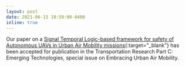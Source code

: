 ```yaml
---
layout: post
date: 2021-06-15 10:59:00-0400
inline: true
---
```


Our paper on a [Signal Temporal Logic-based framework for safety of Autonomous UAVs in Urban Air Mobility missions](https://authors.elsevier.com/a/1dUoM,M0mRJjHw){:target="_blank"} has been accepted for publication in the Transportation Research Part C: Emerging Technologies, special issue on Embracing Urban Air Mobility.


